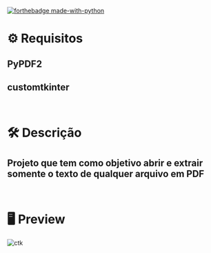 [![forthebadge made-with-python](http://ForTheBadge.com/images/badges/made-with-python.svg)](https://www.python.org/)

# :gear: Requisitos
## PyPDF2
## customtkinter

# <br> :hammer_and_wrench: Descrição
## Projeto que tem como objetivo abrir e extrair somente o texto de qualquer arquivo em PDF

# <br>:desktop_computer: Preview

![ctk](https://github.com/Sinuelo/ExtrairTextoPDF/assets/98895433/afa4950d-9770-4c53-9b38-a318864f1c49)

